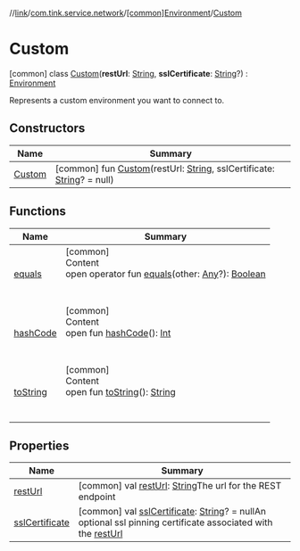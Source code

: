 //[link](../../../index.md)/[com.tink.service.network](../../index.md)/[[common]Environment](../index.md)/[Custom](index.md)



# Custom  
 [common] class [Custom](index.md)(**restUrl**: [String](https://kotlinlang.org/api/latest/jvm/stdlib/kotlin/-string/index.html), **sslCertificate**: [String](https://kotlinlang.org/api/latest/jvm/stdlib/kotlin/-string/index.html)?) : [Environment](../index.md)

Represents a custom environment you want to connect to.

   


## Constructors  
  
|  Name|  Summary| 
|---|---|
| <a name="com.tink.service.network/Environment.Custom/Custom/#kotlin.String#kotlin.String?/PointingToDeclaration/"></a>[Custom](-custom.md)| <a name="com.tink.service.network/Environment.Custom/Custom/#kotlin.String#kotlin.String?/PointingToDeclaration/"></a> [common] fun [Custom](-custom.md)(restUrl: [String](https://kotlinlang.org/api/latest/jvm/stdlib/kotlin/-string/index.html), sslCertificate: [String](https://kotlinlang.org/api/latest/jvm/stdlib/kotlin/-string/index.html)? = null)   <br>


## Functions  
  
|  Name|  Summary| 
|---|---|
| <a name="kotlin/Any/equals/#kotlin.Any?/PointingToDeclaration/"></a>[equals](../../../com.tink.service.user/[common]-user-profile-service-impl/index.md#%5Bkotlin%2FAny%2Fequals%2F%23kotlin.Any%3F%2FPointingToDeclaration%2F%5D%2FFunctions%2F1135467963)| <a name="kotlin/Any/equals/#kotlin.Any?/PointingToDeclaration/"></a>[common]  <br>Content  <br>open operator fun [equals](../../../com.tink.service.user/[common]-user-profile-service-impl/index.md#%5Bkotlin%2FAny%2Fequals%2F%23kotlin.Any%3F%2FPointingToDeclaration%2F%5D%2FFunctions%2F1135467963)(other: [Any](https://kotlinlang.org/api/latest/jvm/stdlib/kotlin/-any/index.html)?): [Boolean](https://kotlinlang.org/api/latest/jvm/stdlib/kotlin/-boolean/index.html)  <br><br><br>
| <a name="kotlin/Any/hashCode/#/PointingToDeclaration/"></a>[hashCode](../../../com.tink.service.user/[common]-user-profile-service-impl/index.md#%5Bkotlin%2FAny%2FhashCode%2F%23%2FPointingToDeclaration%2F%5D%2FFunctions%2F1135467963)| <a name="kotlin/Any/hashCode/#/PointingToDeclaration/"></a>[common]  <br>Content  <br>open fun [hashCode](../../../com.tink.service.user/[common]-user-profile-service-impl/index.md#%5Bkotlin%2FAny%2FhashCode%2F%23%2FPointingToDeclaration%2F%5D%2FFunctions%2F1135467963)(): [Int](https://kotlinlang.org/api/latest/jvm/stdlib/kotlin/-int/index.html)  <br><br><br>
| <a name="kotlin/Any/toString/#/PointingToDeclaration/"></a>[toString](../../../com.tink.service.user/[common]-user-profile-service-impl/index.md#%5Bkotlin%2FAny%2FtoString%2F%23%2FPointingToDeclaration%2F%5D%2FFunctions%2F1135467963)| <a name="kotlin/Any/toString/#/PointingToDeclaration/"></a>[common]  <br>Content  <br>open fun [toString](../../../com.tink.service.user/[common]-user-profile-service-impl/index.md#%5Bkotlin%2FAny%2FtoString%2F%23%2FPointingToDeclaration%2F%5D%2FFunctions%2F1135467963)(): [String](https://kotlinlang.org/api/latest/jvm/stdlib/kotlin/-string/index.html)  <br><br><br>


## Properties  
  
|  Name|  Summary| 
|---|---|
| <a name="com.tink.service.network/Environment.Custom/restUrl/#/PointingToDeclaration/"></a>[restUrl](index.md#%5Bcom.tink.service.network%2FEnvironment.Custom%2FrestUrl%2F%23%2FPointingToDeclaration%2F%5D%2FProperties%2F1135467963)| <a name="com.tink.service.network/Environment.Custom/restUrl/#/PointingToDeclaration/"></a> [common] val [restUrl](index.md#%5Bcom.tink.service.network%2FEnvironment.Custom%2FrestUrl%2F%23%2FPointingToDeclaration%2F%5D%2FProperties%2F1135467963): [String](https://kotlinlang.org/api/latest/jvm/stdlib/kotlin/-string/index.html)The url for the REST endpoint   <br>
| <a name="com.tink.service.network/Environment.Custom/sslCertificate/#/PointingToDeclaration/"></a>[sslCertificate](index.md#%5Bcom.tink.service.network%2FEnvironment.Custom%2FsslCertificate%2F%23%2FPointingToDeclaration%2F%5D%2FProperties%2F1135467963)| <a name="com.tink.service.network/Environment.Custom/sslCertificate/#/PointingToDeclaration/"></a> [common] val [sslCertificate](index.md#%5Bcom.tink.service.network%2FEnvironment.Custom%2FsslCertificate%2F%23%2FPointingToDeclaration%2F%5D%2FProperties%2F1135467963): [String](https://kotlinlang.org/api/latest/jvm/stdlib/kotlin/-string/index.html)? = nullAn optional ssl pinning certificate associated with the [restUrl](../rest-url.md)   <br>

